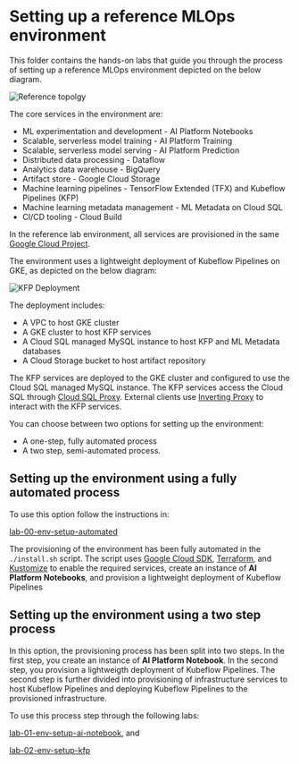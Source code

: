 # Setting up a reference MLOps environment

This folder contains the hands-on labs that guide you through the process of setting up a reference MLOps environment depicted on the below diagram.

![Reference topolgy](/images/lab_300.png)

The core services in the environment are:
- ML experimentation and development - AI Platform Notebooks 
- Scalable, serverless model training - AI Platform Training  
- Scalable, serverless model serving - AI Platform Prediction 
- Distributed data processing - Dataflow  
- Analytics data warehouse - BigQuery 
- Artifact store - Google Cloud Storage 
- Machine learning pipelines - TensorFlow Extended (TFX) and Kubeflow Pipelines (KFP)
- Machine learning metadata  management - ML Metadata on Cloud SQL
- CI/CD tooling - Cloud Build
    
In the reference lab environment, all services are provisioned in the same [Google Cloud Project](https://cloud.google.com/storage/docs/projects). 

The environment uses a lightweight deployment of Kubeflow Pipelines on GKE, as depicted on the below diagram:


![KFP Deployment](/images/kfp.png)

The deployment includes:
- A VPC to host GKE cluster
- A GKE cluster to host KFP services
- A Cloud SQL managed MySQL instance to host KFP and ML Metadata databases
- A Cloud Storage bucket to host artifact repository

The KFP services are deployed to the GKE cluster and configured to use the Cloud SQL managed MySQL instance. The KFP services access the Cloud SQL through [Cloud SQL Proxy](https://cloud.google.com/sql/docs/mysql/sql-proxy). External clients use [Inverting Proxy](https://github.com/google/inverting-proxy) to interact with the KFP services.

You can choose between two options for setting up the environment:
- A one-step, fully automated process 
- A two step, semi-automated process.

## Setting up the environment using a fully automated process

To use this option follow the instructions in:

[lab-00-env-setup-automated](lab-00-env-setup-automated/README.md)

The provisioning of the environment has been fully automated in the `./install.sh` script. The script uses [Google Cloud SDK](https://cloud.google.com/sdk), [Terraform](https://www.terraform.io/docs/providers/google/index.html), and [Kustomize](https://kustomize.io/) to enable the required services, create an instance of **AI Platform Notebooks**, and provision a lightweight deployment of Kubeflow Pipelines


## Setting up the environment using a two step process

In this option, the provisioning process has been split into two steps. In the first step, you create an instance of **AI Platform Notebook**. In the second step, you provision a lightweigth deployment of Kubeflow Pipelines. The second step is further divided into provisioning of infrastructure services to host Kubeflow Pipelines and deploying Kubeflow Pipelines to the provisioned infrastructure.

To use this process step through the following labs:

[lab-01-env-setup-ai-notebook](lab-01-env-setup-ai-notebook/README.md), and

[lab-02-env-setup-kfp](lab-02-env-setup-kfp/README.md)




